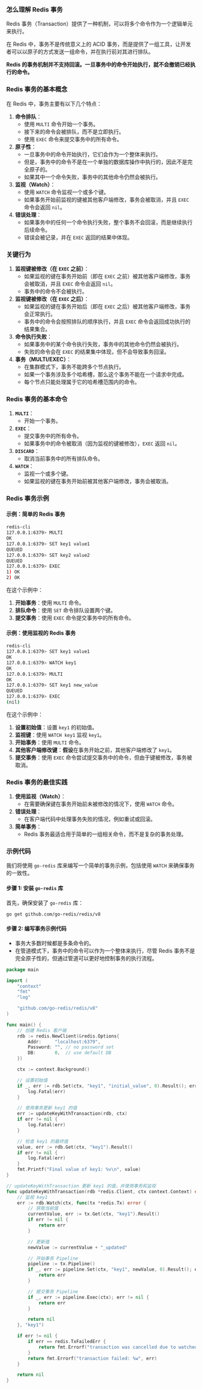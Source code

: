 ### 怎么理解 Redis 事务

Redis 事务（Transaction）提供了一种机制，可以将多个命令作为一个逻辑单元来执行。

在 Redis 中，事务不是传统意义上的 ACID 事务，而是提供了一组工具，让开发者可以以原子的方式发送一组命令，并在执行前对其进行排队。

**Redis 的事务机制并不支持回滚。一旦事务中的命令开始执行，就不会撤销已经执行的命令。**

### Redis 事务的基本概念

在 Redis 中，事务主要有以下几个特点：

1. **命令排队**：
    - 使用 `MULTI` 命令开始一个事务。
    - 接下来的命令会被排队，而不是立即执行。
    - 使用 `EXEC` 命令来提交事务中的所有命令。
2. **原子性**：
    - 一旦事务中的命令开始执行，它们会作为一个整体来执行。
    - 但是，事务中的命令不是在一个单独的数据库操作中执行的，因此不是完全原子的。
    - 如果其中一个命令失败，事务中的其他命令仍然会被执行。
3. **监视（Watch）**：
    - 使用 `WATCH` 命令监视一个或多个键。
    - 如果事务开始前监视的键被其他客户端修改，事务会被取消，并且 `EXEC` 命令会返回 `nil`。
4. **错误处理**：
    - 如果事务中的任何一个命令执行失败，整个事务不会回滚，而是继续执行后续命令。
    - 错误会被记录，并在 `EXEC` 返回的结果中体现。

### 关键行为

1. **监视键被修改（在 `EXEC` 之前）**：
    - 如果监视的键在事务开始前（即在 `EXEC` 之前）被其他客户端修改，事务会被取消，并且 `EXEC` 命令会返回 `nil`。
    - 事务中的命令不会被执行。
2. **监视键被修改（在 `EXEC` 之后）**：
    - 如果监视的键在事务开始后（即在 `EXEC` 之后）被其他客户端修改，事务会正常执行。
    - 事务中的命令会按照排队的顺序执行，并且 `EXEC` 命令会返回成功执行的结果集合。
3. **命令执行失败**：
    - 如果事务中的某个命令执行失败，事务中的其他命令仍然会被执行。
    - 失败的命令会在 `EXEC` 的结果集中体现，但不会导致事务回滚。
4. **事务（MULTI/EXEC）**：
    - 在集群模式下，事务不能跨多个节点执行。
    - 如果一个事务涉及多个哈希槽，那么这个事务不能在一个请求中完成。
    - 每个节点只能处理属于它的哈希槽范围内的命令。

### Redis 事务的基本命令

1. **`MULTI`**：
    - 开始一个事务。
2. **`EXEC`**：
    - 提交事务中的所有命令。
    - 如果事务中的命令被取消（因为监视的键被修改），`EXEC` 返回 `nil`。
3. **`DISCARD`**：
    - 取消当前事务中的所有排队命令。
4. **`WATCH`**：
    - 监视一个或多个键。
    - 如果监视的键在事务开始前被其他客户端修改，事务会被取消。

### Redis 事务示例

#### 示例：简单的 Redis 事务

```sh
redis-cli
127.0.0.1:6379> MULTI
OK
127.0.0.1:6379> SET key1 value1
QUEUED
127.0.0.1:6379> SET key2 value2
QUEUED
127.0.0.1:6379> EXEC
1) OK
2) OK
```

在这个示例中：

1. **开始事务**：使用 `MULTI` 命令。
2. **排队命令**：使用 `SET` 命令排队设置两个键。
3. **提交事务**：使用 `EXEC` 命令提交事务中的所有命令。

#### 示例：使用监视的 Redis 事务

```sh
redis-cli
127.0.0.1:6379> SET key1 value1
OK
127.0.0.1:6379> WATCH key1
OK
127.0.0.1:6379> MULTI
OK
127.0.0.1:6379> SET key1 new_value
QUEUED
127.0.0.1:6379> EXEC
(nil)
```

在这个示例中：

1. **设置初始值**：设置 `key1` 的初始值。
2. **监视键**：使用 `WATCH key1` 监视 `key1`。
3. **开始事务**：使用 `MULTI` 命令。
4. **其他客户端修改键**：**假设**在事务开始之前，其他客户端修改了 `key1`。
5. **提交事务**：使用 `EXEC` 命令尝试提交事务中的命令，但由于键被修改，事务被取消。

### Redis 事务的最佳实践

1. **使用监视（Watch）**：
    - 在需要确保键在事务开始前未被修改的情况下，使用 `WATCH` 命令。
2. **错误处理**：
    - 在客户端代码中处理事务失败的情况，例如重试或回滚。
3. **简单事务**：
    - Redis 事务最适合用于简单的一组相关命令，而不是复杂的事务处理。

### 示例代码

我们将使用 `go-redis` 库来编写一个简单的事务示例，包括使用 `WATCH` 来确保事务的一致性。

#### 步骤 1: 安装 `go-redis` 库

首先，确保安装了 `go-redis` 库：

```sh
go get github.com/go-redis/redis/v8
```

#### 步骤 2: 编写事务示例代码

- 事务大多数时候都是多条命令的。
- 在管道模式下，事务中的命令可以作为一个整体来执行，尽管 Redis 事务不是完全原子性的，但通过管道可以更好地控制事务的执行流程。

```go
package main

import (
	"context"
	"fmt"
	"log"

	"github.com/go-redis/redis/v8"
)

func main() {
	// 创建 Redis 客户端
	rdb := redis.NewClient(&redis.Options{
		Addr:     "localhost:6379",
		Password: "", // no password set
		DB:       0,  // use default DB
	})

	ctx := context.Background()

	// 设置初始值
	if _, err := rdb.Set(ctx, "key1", "initial_value", 0).Result(); err != nil {
		log.Fatal(err)
	}

	// 使用事务更新 key1 的值
	err := updateKeyWithTransaction(rdb, ctx)
	if err != nil {
		log.Fatal(err)
	}

	// 检查 key1 的最终值
	value, err := rdb.Get(ctx, "key1").Result()
	if err != nil {
		log.Fatal(err)
	}
	fmt.Printf("Final value of key1: %v\n", value)
}

// updateKeyWithTransaction 更新 key1 的值，并使用事务和监视
func updateKeyWithTransaction(rdb *redis.Client, ctx context.Context) error {
	// 监视 key1
	err := rdb.Watch(ctx, func(tx *redis.Tx) error {
		// 获取当前值
		currentValue, err := tx.Get(ctx, "key1").Result()
		if err != nil {
			return err
		}

		// 更新值
		newValue := currentValue + "_updated"

		// 开始事务 Pipeline
		pipeline := tx.Pipeline()
		if _, err := pipeline.Set(ctx, "key1", newValue, 0).Result(); err != nil {
			return err
		}

		// 提交事务 Pipeline
		if _, err := pipeline.Exec(ctx); err != nil {
			return err
		}

		return nil
	}, "key1")

	if err != nil {
		if err == redis.TxFailedErr {
			return fmt.Errorf("transaction was cancelled due to watched key being changed")
		}
		return fmt.Errorf("transaction failed: %w", err)
	}

	return nil
}
```

